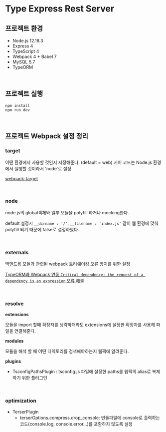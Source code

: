 # Type Express Rest Server

## 프로젝트 환경

-   Node.js 12.18.3
-   Express 4
-   TypeScript 4
-   Webpack 4 + Babel 7
-   MySQL 5.7
-   TypeORM

<br>

## 프로젝트 실행

```shell
npm install
npm run dev
```

<br>

## 프로젝트 Webpack 설정 정리

### target

어떤 환경에서 사용할 것인지 지정해준다. (default = web)
서버 코드는 Node.js 환경에서 실행할 것이라서 'node'로 설정.

[webpack-target](https://webpack.js.org/configuration/target/)

<br>

### node

node.js의 global객체와 일부 모듈을 polyfill 하거나 mocking한다.

default 설정시 `__dirname : '/'`, `__filename : 'index.js'` 같이 웹 환경에 맞춰 polyfill 되기 때문에 false로 설정하였다.

<br>

### externals

백엔드용 모듈과 관련된 webpack 트리쉐이킹 오류 방지를 위한 설정

[TypeORM과 Webpack 연동 `Critical dependency: the request of a dependency is an expression` 오류 해결](https://changheedev.github.io/posts/TypeORM%EA%B3%BC-Webpack-%EC%97%B0%EB%8F%99%EC%98%A4%EB%A5%98%ED%95%B4%EA%B2%B0/)

<br>

### resolve

**extensions**

모듈을 import 할때 확장자를 생략하더라도 extensions에 설정한 확장자를 사용해 파일을 연결해준다.

**modules**

모듈을 해석 할 때 어떤 디렉토리를 검색해야하는지 웹팩에 알려준다.

**plugins**

-   TsconfigPathsPlugin : tsconfig.js 파일에 설정한 paths를 웹팩의 alias로 복제하기 위한 플러그인

<br>

### optimization

-   TerserPlugin
    -   terserOptions.compress.drop_console: 번들파일에 console로 출력하는 코드(console.log, console.error...)를 포함하지 않도록 설정
